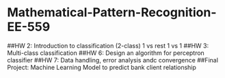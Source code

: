 # Mathematical-Pattern-Recognition-EE-559
##HW 2: Introduction to classification (2-class)
1 vs rest
1 vs 1
##HW 3: Multi-class classification
##HW 6: Design an algorithm for perceptron classifier
##HW 7: Data handling, error analysis andc convergence
##Final Project: Machine Learning Model to predict bank client relationship
